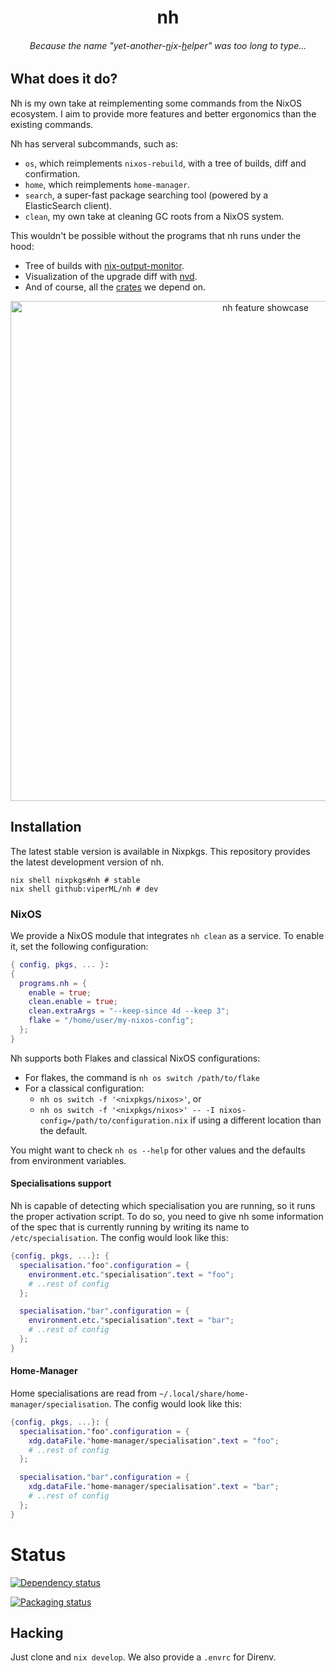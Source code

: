 <h1 align="center">nh</h1>

<h6 align="center">Because the name "yet-another-<u>n</u>ix-<u>h</u>elper" was too long to type...</h1>

## What does it do?

Nh is my own take at reimplementing some commands from the NixOS ecosystem. I aim
to provide more features and better ergonomics than the existing commands.

Nh has serveral subcommands, such as:

- `os`, which reimplements `nixos-rebuild`, with a tree of builds, diff and
confirmation.
- `home`, which reimplements `home-manager`.
- `search`, a super-fast package searching tool (powered by a ElasticSearch
client).
- `clean`, my own take at cleaning GC roots from a NixOS system.

This wouldn't be possible without the programs that nh runs under the hood:

- Tree of builds with [nix-output-monitor](https://github.com/maralorn/nix-output-monitor).
- Visualization of the upgrade diff with [nvd](https://khumba.net/projects/nvd).
- And of course, all the [crates](./Cargo.toml) we depend on.

<p align="center">
  <img
    alt="nh feature showcase"
    src="./.github/screenshot.png"
    width="800px"
  >
</p>


## Installation

The latest stable version is available in Nixpkgs. This repository provides the
latest development version of nh.

```
nix shell nixpkgs#nh # stable
nix shell github:viperML/nh # dev
```


### NixOS

We provide a NixOS module that integrates `nh clean` as a service. To enable it,
set the following configuration:

```nix
{ config, pkgs, ... }:
{
  programs.nh = {
    enable = true;
    clean.enable = true;
    clean.extraArgs = "--keep-since 4d --keep 3";
    flake = "/home/user/my-nixos-config";
  };
}
```

Nh supports both Flakes and classical NixOS configurations:

- For flakes, the command is `nh os switch /path/to/flake`
- For a classical configuration:
  - `nh os switch -f '<nixpkgs/nixos>'`, or
  - `nh os switch -f '<nixpkgs/nixos>' -- -I
  nixos-config=/path/to/configuration.nix` if using a different location than
  the default.

You might want to check `nh os --help` for other values and the defaults from
environment variables.

#### Specialisations support

Nh is capable of detecting which specialisation you are running, so it runs the proper activation script.
To do so, you need to give nh some information of the spec that is currently running by writing its name to `/etc/specialisation`. The config would look like this:

```nix
{config, pkgs, ...}: {
  specialisation."foo".configuration = {
    environment.etc."specialisation".text = "foo";
    # ..rest of config
  };

  specialisation."bar".configuration = {
    environment.etc."specialisation".text = "bar";
    # ..rest of config
  };
}
```

#### Home-Manager

Home specialisations are read from `~/.local/share/home-manager/specialisation`. The config would look like this:

```nix
{config, pkgs, ...}: {
  specialisation."foo".configuration = {
    xdg.dataFile."home-manager/specialisation".text = "foo";
    # ..rest of config
  };

  specialisation."bar".configuration = {
    xdg.dataFile."home-manager/specialisation".text = "bar";
    # ..rest of config
  };
}
```


# Status

[![Dependency status](https://deps.rs/repo/github/viperML/nh/status.svg)](https://deps.rs/repo/github/viperML/nh)

[![Packaging status](https://repology.org/badge/vertical-allrepos/nh.svg)](https://repology.org/project/unit/versions)

## Hacking

Just clone and `nix develop`. We also provide a `.envrc` for Direnv.
